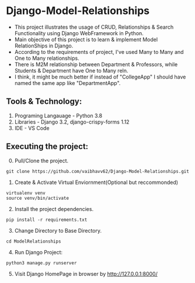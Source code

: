 # Django-Model-Relationships
  
- This project illustrates the usage of CRUD, Relationships & Search Functionality using Django WebFramework in Python.
- Main objective of this project is to learn & implement Model RelationShips in Django.
- According to the requirements of project, I've used Many to Many and One to Many relationships.
- There is M2M relationship between Department & Professors, while Students & Department have One to Many reln.
- I think, it might be much better if instead of "CollegeApp" I should have named the same app like "DepartmentApp".

## Tools & Technology:
1. Programing Langauage - Python 3.8
2. Libraries - Django 3.2, django-crispy-forms 1.12
3. IDE - VS Code

## Executing the project:
0. Pull/Clone the project.
  ```
  git clone https://github.com/vaibhavv62/Django-Model-Relationships.git
  ```
1. Create & Activate Virtual Enviornment(Optional but reccommonded)
  ```
  virtualenv venv
  source venv/bin/activate
  ```
2. Install the project dependencies.
  ```
  pip install -r requirements.txt
  ```
3. Change Directory to Base Directory.
  ```
  cd ModelRelationships
  ```
4. Run Django Project:
  ```
  python3 manage.py runserver
  ```
5. Visit Django HomePage in browser by http://127.0.0.1:8000/
